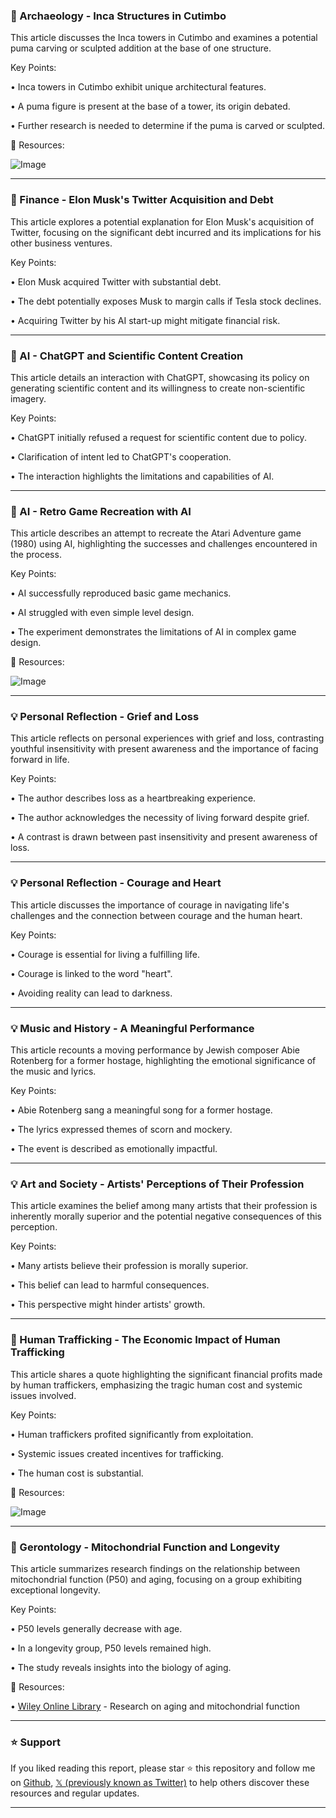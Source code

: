 ### 🗿 Archaeology - Inca Structures in Cutimbo

This article discusses the Inca towers in Cutimbo and examines a potential puma carving or sculpted addition at the base of one structure.


Key Points:

• Inca towers in Cutimbo exhibit unique architectural features.

• A puma figure is present at the base of a tower, its origin debated.

• Further research is needed to determine if the puma is carved or sculpted.


🔗 Resources:

![Image](https://pbs.twimg.com/media/GnV-es_WUAAvMyG?format=jpg&name=small)


---

### 🤖 Finance - Elon Musk's Twitter Acquisition and Debt

This article explores a potential explanation for Elon Musk's acquisition of Twitter, focusing on the significant debt incurred and its implications for his other business ventures.


Key Points:

• Elon Musk acquired Twitter with substantial debt.

• The debt potentially exposes Musk to margin calls if Tesla stock declines.

• Acquiring Twitter by his AI start-up might mitigate financial risk.


---

### 🤖 AI - ChatGPT and Scientific Content Creation

This article details an interaction with ChatGPT, showcasing its policy on generating scientific content and its willingness to create non-scientific imagery.


Key Points:

• ChatGPT initially refused a request for scientific content due to policy.

• Clarification of intent led to ChatGPT's cooperation.

• The interaction highlights the limitations and capabilities of AI.


---

### 🚀 AI - Retro Game Recreation with AI

This article describes an attempt to recreate the Atari Adventure game (1980) using AI, highlighting the successes and challenges encountered in the process.


Key Points:

• AI successfully reproduced basic game mechanics.

• AI struggled with even simple level design.

• The experiment demonstrates the limitations of AI in complex game design.


🔗 Resources:

![Image](https://pbs.twimg.com/ext_tw_video_thumb/1906564309330878464/pu/img/QH9ipLfsgWc-JFR_.jpg)


---

### 💡 Personal Reflection - Grief and Loss

This article reflects on personal experiences with grief and loss, contrasting youthful insensitivity with present awareness and the importance of facing forward in life.


Key Points:

• The author describes loss as a heartbreaking experience.

• The author acknowledges the necessity of living forward despite grief.

• A contrast is drawn between past insensitivity and present awareness of loss.


---

### 💡 Personal Reflection - Courage and Heart

This article discusses the importance of courage in navigating life's challenges and the connection between courage and the human heart.


Key Points:

• Courage is essential for living a fulfilling life.

• Courage is linked to the word "heart".

• Avoiding reality can lead to darkness.



---

### 💡 Music and History - A Meaningful Performance

This article recounts a moving performance by Jewish composer Abie Rotenberg for a former hostage, highlighting the emotional significance of the music and lyrics.


Key Points:

• Abie Rotenberg sang a meaningful song for a former hostage.

• The lyrics expressed themes of scorn and mockery.

• The event is described as emotionally impactful.



---

### 💡 Art and Society - Artists' Perceptions of Their Profession

This article examines the belief among many artists that their profession is inherently morally superior and the potential negative consequences of this perception.


Key Points:

• Many artists believe their profession is morally superior.

• This belief can lead to harmful consequences.

•  This perspective might hinder artists' growth.



---

### 🤖 Human Trafficking - The Economic Impact of Human Trafficking

This article shares a quote highlighting the significant financial profits made by human traffickers, emphasizing the tragic human cost and systemic issues involved.


Key Points:

• Human traffickers profited significantly from exploitation.

• Systemic issues created incentives for trafficking.

• The human cost is substantial.


🔗 Resources:

![Image](https://pbs.twimg.com/amplify_video_thumb/1906531235868114944/img/mTfHbx_og_CN6wh2.jpg)


---

### 🤖 Gerontology - Mitochondrial Function and Longevity

This article summarizes research findings on the relationship between mitochondrial function (P50) and aging, focusing on a group exhibiting exceptional longevity.


Key Points:

• P50 levels generally decrease with age.

• In a longevity group, P50 levels remained high.

• The study reveals insights into the biology of aging.


🔗 Resources:

• [Wiley Online Library](https://onlinelibrary.wiley.com/doi/10.1111/acel.14482) - Research on aging and mitochondrial function


---

### ⭐️ Support

If you liked reading this report, please star ⭐️ this repository and follow me on [Github](https://github.com/Drix10), [𝕏 (previously known as Twitter)](https://x.com/DRIX_10_) to help others discover these resources and regular updates.

---